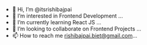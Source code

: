 - 👋 Hi, I’m @itsrishibajpai
- 👀 I’m interested in Frontend Development ...
- 🌱 I’m currently learning React JS ...
- 💞️ I’m looking to collaborate on Frontend Projects ...
- 📫 How to reach me rishibajpai.biet@gmail.com...

<!---
itsrishibajpai/itsrishibajpai is a ✨ special ✨ repository because its `README.md` (this file) appears on your GitHub profile.
You can click the Preview link to take a look at your changes.
--->
